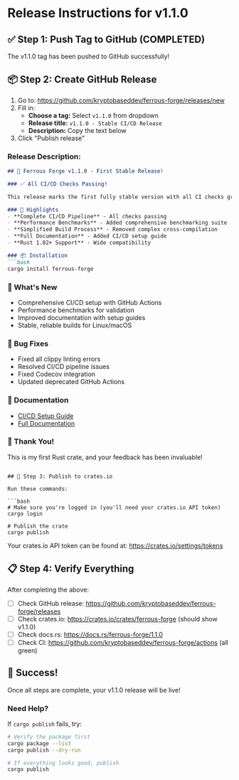 # Release Instructions for v1.1.0

## ✅ Step 1: Push Tag to GitHub (COMPLETED)
The v1.1.0 tag has been pushed to GitHub successfully!

## 📦 Step 2: Create GitHub Release

1. Go to: https://github.com/kryptobaseddev/ferrous-forge/releases/new
2. Fill in:
   - **Choose a tag:** Select `v1.1.0` from dropdown
   - **Release title:** `v1.1.0 - Stable CI/CD Release`
   - **Description:** Copy the text below
3. Click "Publish release"

### Release Description:
```markdown
## 🎉 Ferrous Forge v1.1.0 - First Stable Release!

### ✅ All CI/CD Checks Passing!

This release marks the first fully stable version with all CI checks green.

### 🚀 Highlights
- **Complete CI/CD Pipeline** - All checks passing
- **Performance Benchmarks** - Added comprehensive benchmarking suite  
- **Simplified Build Process** - Removed complex cross-compilation
- **Full Documentation** - Added CI/CD setup guide
- **Rust 1.82+ Support** - Wide compatibility

### 📦 Installation
```bash
cargo install ferrous-forge
```

### 🔧 What's New
- Comprehensive CI/CD setup with GitHub Actions
- Performance benchmarks for validation
- Improved documentation with setup guides
- Stable, reliable builds for Linux/macOS

### 🐛 Bug Fixes
- Fixed all clippy linting errors
- Resolved CI/CD pipeline issues  
- Fixed Codecov integration
- Updated deprecated GitHub Actions

### 📖 Documentation
- [CI/CD Setup Guide](https://github.com/kryptobaseddev/ferrous-forge/blob/main/docs/ci-setup.md)
- [Full Documentation](https://docs.rs/ferrous-forge)

### 🙏 Thank You!
This is my first Rust crate, and your feedback has been invaluable!
```

## 🚀 Step 3: Publish to crates.io

Run these commands:

```bash
# Make sure you're logged in (you'll need your crates.io API token)
cargo login

# Publish the crate
cargo publish
```

Your crates.io API token can be found at: https://crates.io/settings/tokens

## 📋 Step 4: Verify Everything

After completing the above:

- [ ] Check GitHub release: https://github.com/kryptobaseddev/ferrous-forge/releases
- [ ] Check crates.io: https://crates.io/crates/ferrous-forge (should show v1.1.0)
- [ ] Check docs.rs: https://docs.rs/ferrous-forge/1.1.0
- [ ] Check CI: https://github.com/kryptobaseddev/ferrous-forge/actions (all green)

## 🎊 Success!

Once all steps are complete, your v1.1.0 release will be live!

### Need Help?

If `cargo publish` fails, try:
```bash
# Verify the package first
cargo package --list
cargo publish --dry-run

# If everything looks good, publish
cargo publish
```
